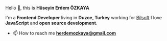 Hello 👋, this is **Hüseyin Erdem ÖZKAYA**

I'm a **Frontend Developer** living in **Duzce, Turkey** working for [Bilsoft](https://bilsoft.com)
I love **JavaScript** and **open source development**.

- 📫 How to reach me **herdemozkaya@gmail.com**

<!--
**erdemozkaya/erdemozkaya** is a ✨ _special_ ✨ repository because its `README.md` (this file) appears on your GitHub profile.

Here are some ideas to get you started:

- 🔭 I’m currently working on ...
- 🌱 I’m currently learning ...
- 👯 I’m looking to collaborate on ...
- 🤔 I’m looking for help with ...
- 💬 Ask me about ...
- 📫 How to reach me: ...
- 😄 Pronouns: ...
- ⚡ Fun fact: ...
-->
